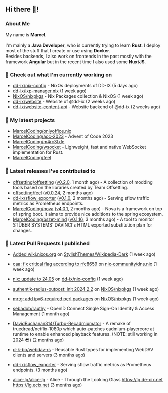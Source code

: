 ## Hi there 👋!




### About Me

My name is **Marcel**.
<br><br>
I'm mainly a **Java Developer**, who is currently trying to learn **Rust**. I deploy most of the stuff that I create or use using **Docker**.
<br>
Besides backends, I also work on frontends in the past mostly with the framework **Angular** but in the recent time I also used some **NuxtJS**. 



### 👷 Check out what I'm currently working on

- [dd-ix/nix-config](https://github.com/dd-ix/nix-config) - NixOs deployments of DD-IX (5 days ago)
- [dd-ix/ixp-manager.nix](https://github.com/dd-ix/ixp-manager.nix) (1 week ago)
- [NixOS/nixpkgs](https://github.com/NixOS/nixpkgs) - Nix Packages collection &amp; NixOS (1 week ago)
- [dd-ix/website](https://github.com/dd-ix/website) - Website of @dd-ix (2 weeks ago)
- [dd-ix/website-content-api](https://github.com/dd-ix/website-content-api) - Website backend of @dd-ix (2 weeks ago)

### 🌱 My latest projects

- [MarcelCoding/onlyoffice.nix](https://github.com/MarcelCoding/onlyoffice.nix)
- [MarcelCoding/aoc-2023](https://github.com/MarcelCoding/aoc-2023) - Advent of Code 2023
- [MarcelCoding/m4rc3l.de](https://github.com/MarcelCoding/m4rc3l.de)
- [MarcelCoding/wsocket](https://github.com/MarcelCoding/wsocket) - Lighweight, fast and native WebSocket implementation for Rust.
- [MarcelCoding/feel](https://github.com/MarcelCoding/feel)

### 🔭 Latest releases I've contributed to

- [offsetting/offsetting](https://github.com/offsetting/offsetting) ([v0.2.0](https://github.com/offsetting/offsetting/releases/tag/v0.2.0), 1 month ago) - A collection of modding tools based on the libraries created by Team Offsetting.
- [offsetting/feel](https://github.com/offsetting/feel) ([v0.0.24](https://github.com/offsetting/feel/releases/tag/v0.0.24), 2 months ago)
- [dd-ix/sflow_exporter](https://github.com/dd-ix/sflow_exporter) ([v0.1.0](https://github.com/dd-ix/sflow_exporter/releases/tag/v0.1.0), 2 months ago) - Serving sflow traffic metrics as Prometheus endpoints.
- [MarcelCoding/nova](https://github.com/MarcelCoding/nova) ([v4.0.1](https://github.com/MarcelCoding/nova/releases/tag/v4.0.1), 2 months ago) - Nova is a framework on top of spring boot. It aims to provide nice additions to the spring ecosystem.
- [MarcelCoding/bszet-mind](https://github.com/MarcelCoding/bszet-mind) ([v0.1.16](https://github.com/MarcelCoding/bszet-mind/releases/tag/v0.1.16), 3 months ago) - A tool to monitor STÜBER SYSTEMS&#39; DAVINCI&#39;s HTML exported substitution plan for changes.

### 🔨 Latest Pull Requests I published

- [Added wiki.nixos.org](https://github.com/StylishThemes/Wikipedia-Dark/pull/221) on [StylishThemes/Wikipedia-Dark](https://github.com/StylishThemes/Wikipedia-Dark) (1 week ago)
- [caa: fix critical flag according to rfc8659](https://github.com/nix-community/dns.nix/pull/32) on [nix-community/dns.nix](https://github.com/nix-community/dns.nix) (1 week ago)
- [nix: update to 24.05](https://github.com/dd-ix/nix-config/pull/72) on [dd-ix/nix-config](https://github.com/dd-ix/nix-config) (1 week ago)
- [authentik-radius-outpost: init 2024.2.2](https://github.com/NixOS/nixpkgs/pull/313912) on [NixOS/nixpkgs](https://github.com/NixOS/nixpkgs) (1 week ago)
- [mrtg: add ipv6-required perl packages](https://github.com/NixOS/nixpkgs/pull/313719) on [NixOS/nixpkgs](https://github.com/NixOS/nixpkgs) (1 week ago)

- [sebadob/rauthy](https://github.com/sebadob/rauthy) - OpenID Connect Single Sign-On Identity &amp; Access Management (1 month ago)
- [DavidBuchanan314/Turbo-Recadmiumator](https://github.com/DavidBuchanan314/Turbo-Recadmiumator) - A remake of truedread/netflix-1080p which auto-patches cadmium-playercore at runtime to enable enhanced playback features. (NOTE: still working in 2024 😎) (2 months ago)
- [d-k-bo/webdav-rs](https://github.com/d-k-bo/webdav-rs) - Reusable Rust types for implementing WebDAV clients and servers (3 months ago)
- [dd-ix/sflow_exporter](https://github.com/dd-ix/sflow_exporter) - Serving sflow traffic metrics as Prometheus endpoints. (3 months ago)
- [alice-lg/alice-lg](https://github.com/alice-lg/alice-lg) - Alice - Through the Looking Glass https://lg.de-cix.net https://lg.ecix.net (3 months ago)
